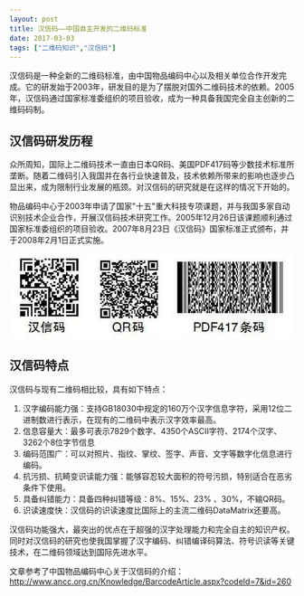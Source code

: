 ```yaml
---
layout: post
title: 汉信码——中国自主开发的二维码标准
date: 2017-03-03
tags: ["二维码知识","汉信码"]
---
```


汉信码是一种全新的二维码标准，由中国物品编码中心以及相关单位合作开发完成。它的研发始于2003年，研发目的是为了摆脱对国外二维码技术的依赖。2005年，汉信码通过国家标准委组织的项目验收，成为一种具备我国完全自主创新的二维码码制。

## 汉信码研发历程

众所周知，国际上二维码技术一直由日本QR码、美国PDF417码等少数技术标准所垄断。随着二维码引入我国并在各行业快速普及，技术依赖所带来的影响也逐步凸显出来，成为限制行业发展的瓶颈。对汉信码的研究就是在这样的情况下开始的。

物品编码中心于2003年申请了国家"十五"重大科技专项课题，并与我国多家自动识别技术企业合作，开展汉信码技术研究工作。2005年12月26日该课题顺利通过国家标准委组织的项目验收。2007年8月23日《汉信码》国家标准正式颁布，并于2008年2月1日正式实施。

![](imgs/p424_2.jpg)

## 汉信码特点

汉信码与现有二维码相比较，具有如下特点：

1. 汉字编码能力强：支持GB18030中规定的160万个汉字信息字符，采用12位二进制数进行表示，在现有的二维码中表示汉字效率最高。
2. 信息容量大：最多可表示7829个数字、4350个ASCII字符、2174个汉字、3262个8位字节信息
3. 编码范围广：可以对照片、指纹、掌纹、签字、声音、文字等数字化信息进行编码。
5. 抗污损、抗畸变识读能力强：能够容忍较大面积的符号污损，特别适合在恶劣条件下使用。
6. 具备纠错能力：具备四种纠错等级：8%、15%、23% 、30%，不输QR码。
7. 识读速度快：汉信码的识读速度比国际上的主流二维码DataMatrix还要高。

汉信码功能强大，最突出的优点在于超强的汉字处理能力和完全自主的知识产权。同时对汉信码的研究也使我国掌握了汉字编码、纠错编译码算法、符号识读等关键技术，在二维码领域达到国际先进水平。

文章参考了中国物品编码中心关于汉信码的介绍：http://www.ancc.org.cn/Knowledge/BarcodeArticle.aspx?codeId=7&id=260